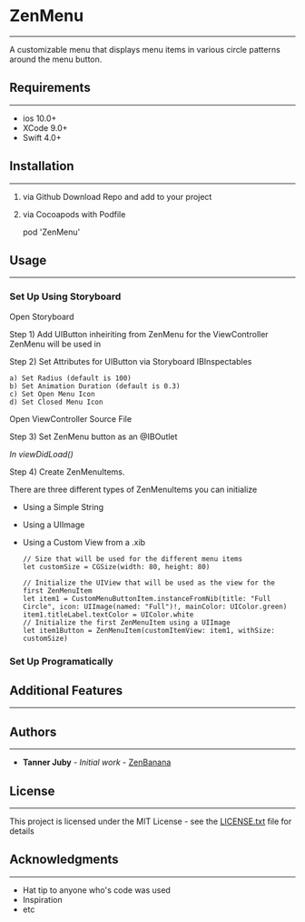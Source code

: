 # ZenMenu
______________________________________________________________________________________________________________________________________________________________

A customizable menu that displays menu items in various circle patterns around the menu button.

## Requirements
______________________________________________________________________________________________________________________________________________________________

* ios 10.0+
* XCode 9.0+
* Swift 4.0+

## Installation
______________________________________________________________________________________________________________________________________________________________

1) via Github
	Download Repo and add to your project

2) via Cocoapods with Podfile
	
	pod 'ZenMenu'
	

## Usage
______________________________________________________________________________________________________________________________________________________________


### Set Up Using Storyboard


Open Storyboard 

Step 1) Add UIButton inheiriting from ZenMenu for the ViewController ZenMenu will be used in

Step 2) Set Attributes for UIButton via Storyboard IBInspectables
	
	a) Set Radius (default is 100)
	b) Set Animation Duration (default is 0.3)
	c) Set Open Menu Icon
	d) Set Closed Menu Icon

Open ViewController Source File

Step 3) Set ZenMenu button as an @IBOutlet

*In viewDidLoad()*

Step 4) Create ZenMenuItems. 
    
  There are three different types of ZenMenuItems you can initialize
	
  * Using a Simple String
	
	
  * Using a UIImage
	
	
  * Using a Custom View from a .xib

		// Size that will be used for the different menu items
		let customSize = CGSize(width: 80, height: 80)

		// Initialize the UIView that will be used as the view for the first ZenMenuItem
		let item1 = CustomMenuButtonItem.instanceFromNib(title: "Full Circle", icon: UIImage(named: "Full")!, mainColor: UIColor.green)
		item1.titleLabel.textColor = UIColor.white
		// Initialize the first ZenMenuItem using a UIImage
		let item1Button = ZenMenuItem(customItemView: item1, withSize: customSize)


### Set Up Programatically


## Additional Features
______________________________________________________________________________________________________________________________________________________________


## Authors
______________________________________________________________________________________________________________________________________________________________

* **Tanner Juby** - *Initial work* - [ZenBanana](https://github.com/ZenBanana)


## License
______________________________________________________________________________________________________________________________________________________________

This project is licensed under the MIT License - see the [LICENSE.txt](LICENSE.txt) file for details


## Acknowledgments
______________________________________________________________________________________________________________________________________________________________

* Hat tip to anyone who's code was used
* Inspiration
* etc